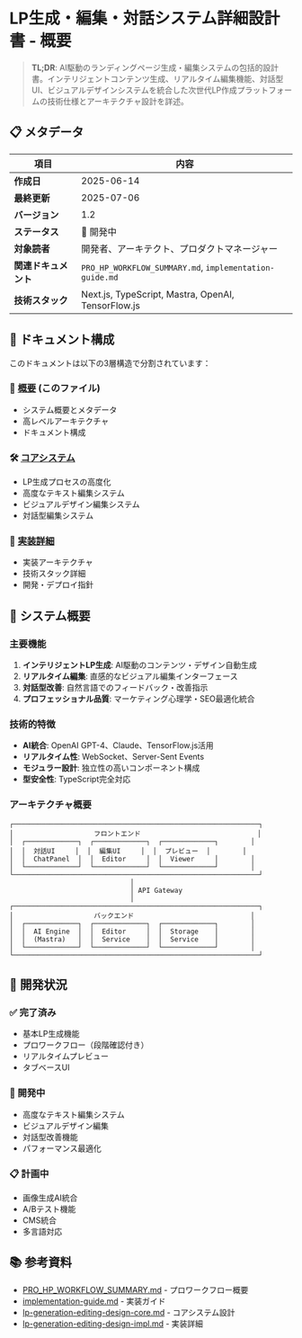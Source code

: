 # LP生成・編集・対話システム詳細設計書 - 概要

> **TL;DR**: AI駆動のランディングページ生成・編集システムの包括的設計書。インテリジェントコンテンツ生成、リアルタイム編集機能、対話型UI、ビジュアルデザインシステムを統合した次世代LP作成プラットフォームの技術仕様とアーキテクチャ設計を詳述。

## 📋 メタデータ

| 項目 | 内容 |
|------|------|
| **作成日** | 2025-06-14 |
| **最終更新** | 2025-07-06 |
| **バージョン** | 1.2 |
| **ステータス** | 🔄 開発中 |
| **対象読者** | 開発者、アーキテクト、プロダクトマネージャー |
| **関連ドキュメント** | `PRO_HP_WORKFLOW_SUMMARY.md`, `implementation-guide.md` |
| **技術スタック** | Next.js, TypeScript, Mastra, OpenAI, TensorFlow.js |

## 📖 ドキュメント構成

このドキュメントは以下の3層構造で分割されています：

### 🎯 [概要](lp-generation-editing-design-overview.md) (このファイル)
- システム概要とメタデータ
- 高レベルアーキテクチャ
- ドキュメント構成

### 🛠 [コアシステム](lp-generation-editing-design-core.md)
- LP生成プロセスの高度化
- 高度なテキスト編集システム
- ビジュアルデザイン編集システム
- 対話型編集システム

### 🔧 [実装詳細](lp-generation-editing-design-impl.md)
- 実装アーキテクチャ
- 技術スタック詳細
- 開発・デプロイ指針

## 🎯 システム概要

### 主要機能
1. **インテリジェントLP生成**: AI駆動のコンテンツ・デザイン自動生成
2. **リアルタイム編集**: 直感的なビジュアル編集インターフェース
3. **対話型改善**: 自然言語でのフィードバック・改善指示
4. **プロフェッショナル品質**: マーケティング心理学・SEO最適化統合

### 技術的特徴
- **AI統合**: OpenAI GPT-4、Claude、TensorFlow.js活用
- **リアルタイム性**: WebSocket、Server-Sent Events
- **モジュラー設計**: 独立性の高いコンポーネント構成
- **型安全性**: TypeScript完全対応

### アーキテクチャ概要
```
┌─────────────────────────────────────────────────────────────┐
│                    フロントエンド                             │
│  ┌─────────────┐  ┌─────────────┐  ┌─────────────┐        │
│  │  対話UI     │  │  編集UI     │  │  プレビュー  │        │
│  │  ChatPanel  │  │  Editor     │  │  Viewer     │        │
│  └─────────────┘  └─────────────┘  └─────────────┘        │
└─────────────────────────────────────────────────────────────┘
                              │
                              │ API Gateway
                              │
┌─────────────────────────────────────────────────────────────┐
│                    バックエンド                             │
│  ┌─────────────┐  ┌─────────────┐  ┌─────────────┐        │
│  │  AI Engine  │  │  Editor     │  │  Storage    │        │
│  │  (Mastra)   │  │  Service    │  │  Service    │        │
│  └─────────────┘  └─────────────┘  └─────────────┘        │
└─────────────────────────────────────────────────────────────┘
```

## 🚀 開発状況

### ✅ 完了済み
- 基本LP生成機能
- プロワークフロー（段階確認付き）
- リアルタイムプレビュー
- タブベースUI

### 🔄 開発中
- 高度なテキスト編集システム
- ビジュアルデザイン編集
- 対話型改善機能
- パフォーマンス最適化

### 📋 計画中
- 画像生成AI統合
- A/Bテスト機能
- CMS統合
- 多言語対応

## 📚 参考資料

- [PRO_HP_WORKFLOW_SUMMARY.md](PRO_HP_WORKFLOW_SUMMARY.md) - プロワークフロー概要
- [implementation-guide.md](implementation-guide.md) - 実装ガイド
- [lp-generation-editing-design-core.md](lp-generation-editing-design-core.md) - コアシステム設計
- [lp-generation-editing-design-impl.md](lp-generation-editing-design-impl.md) - 実装詳細